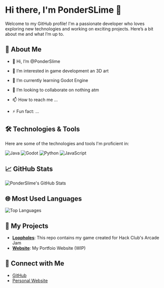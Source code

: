 # Hi there, I'm PonderSLime 👋

Welcome to my GitHub profile! I'm a passionate developer who loves exploring new technologies and working on exciting projects. Here’s a bit about me and what I’m up to.

## 🚀 About Me

- 👋 Hi, I’m @PonderSlime

- 👀 I’m interested in game development an 3D art

- 🌱 I’m currently learning Godot Engine

- 💞️ I’m looking to collaborate on nothing atm

- 📫 How to reach me ...

- ⚡ Fun fact: ...
## 🛠️ Technologies & Tools

Here are some of the technologies and tools I'm proficient in:

<p align="left">
  <img src="https://img.shields.io/badge/Java-007396?style=flat&logo=java&logoColor=white" alt="Java" />
  <img src="https://img.shields.io/badge/Godot-007396?style=flat&logo=godot&logoColor=white&color=teal" alt="Godot" />
  <img src="https://img.shields.io/badge/Python-3776AB?style=flat&logo=python&logoColor=white" alt="Python" />
  <img src="https://img.shields.io/badge/JavaScript-F7DF1C?style=flat&logo=javascript&logoColor=black" alt="JavaScript" />
</p>

## 📈 GitHub Stats

![PonderSlime's GitHub Stats](https://github-readme-stats.vercel.app/api?username=ponderslime&show_icons=true&hide_title=true&count_private=true&hide=prs&theme=default)

## 🌐 Most Used Languages

![Top Languages](https://github-readme-stats.vercel.app/api/top-langs/?username=ponderslime&layout=compact&theme=default)

## 📂 My Projects

- **[Loopholes](http://github.com/ponderslime/loopholes)**: This repo contains my game created for Hack Club's Arcade Jam
- **[Website](http://github.com/ponderslime/ponderslime.github.io)**: My Portfoio Website (WIP)

## 🤝 Connect with Me

- [GitHub](https://github.com/ponderslime)
- [Personal Website](https://ponderslime.github.io)
